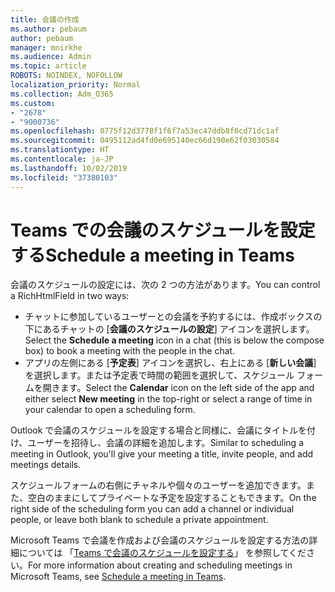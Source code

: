```yaml
---
title: 会議の作成
ms.author: pebaum
author: pebaum
manager: mnirkhe
ms.audience: Admin
ms.topic: article
ROBOTS: NOINDEX, NOFOLLOW
localization_priority: Normal
ms.collection: Adm_O365
ms.custom:
- "2678"
- "9000736"
ms.openlocfilehash: 0775f12d3778f1f6f7a53ec47ddb8f0cd71dc1af
ms.sourcegitcommit: 0495112ad4fd0e695140ec66d190e62f03030584
ms.translationtype: HT
ms.contentlocale: ja-JP
ms.lasthandoff: 10/02/2019
ms.locfileid: "37380103"
---
```

# <a name="schedule-a-meeting-in-teams"></a><span data-ttu-id="eab39-102">Teams での会議のスケジュールを設定する</span><span class="sxs-lookup"><span data-stu-id="eab39-102">Schedule a meeting in Teams</span></span>

<span data-ttu-id="eab39-103">会議のスケジュールの設定には、次の 2 つの方法があります。</span><span class="sxs-lookup"><span data-stu-id="eab39-103">You can control a RichHtmlField in two ways:</span></span> 

- <span data-ttu-id="eab39-104">チャットに参加しているユーザーとの会議を予約するには、作成ボックスの下にあるチャットの [**会議のスケジュールの設定**] アイコンを選択します。</span><span class="sxs-lookup"><span data-stu-id="eab39-104">Select the **Schedule a meeting** icon in a chat (this is below the compose box) to book a meeting with the people in the chat.</span></span>
- <span data-ttu-id="eab39-105">アプリの左側にある [**予定表**] アイコンを選択し、右上にある [**新しい会議**] を選択します。または予定表で時間の範囲を選択して、スケジュール フォームを開きます。</span><span class="sxs-lookup"><span data-stu-id="eab39-105">Select the **Calendar** icon on the left side of the app and either select **New meeting** in the top-right or select a range of time in your calendar to open a scheduling form.</span></span>

<span data-ttu-id="eab39-106">Outlook で会議のスケジュールを設定する場合と同様に、会議にタイトルを付け、ユーザーを招待し、会議の詳細を追加します。</span><span class="sxs-lookup"><span data-stu-id="eab39-106">Similar to scheduling a meeting in  Outlook, you'll give your meeting a title, invite people, and add meetings details.</span></span>

<span data-ttu-id="eab39-107">スケジュールフォームの右側にチャネルや個々のユーザーを追加できます。また、空白のままにしてプライベートな予定を設定することもできます。</span><span class="sxs-lookup"><span data-stu-id="eab39-107">On the right side of the scheduling form you can add a channel or individual people, or leave both blank to schedule a private appointment.</span></span>

<span data-ttu-id="eab39-108">Microsoft Teams で会議を作成および会議のスケジュールを設定する方法の詳細については 「[Teams で会議のスケジュールを設定する](https://support.office.com/article/Schedule-a-meeting-in-Teams-943507a9-8583-4c58-b5d2-8ec8265e04e5)」 を参照してください。</span><span class="sxs-lookup"><span data-stu-id="eab39-108">For more information about creating and scheduling meetings in Microsoft Teams, see [Schedule a meeting in Teams](https://support.office.com/article/Schedule-a-meeting-in-Teams-943507a9-8583-4c58-b5d2-8ec8265e04e5).</span></span>